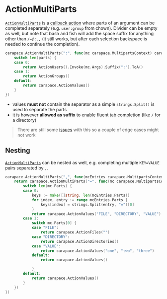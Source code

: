 # ActionMultiParts

[`ActionMultiParts`] is a [callback action](./actionCallback.md) where parts of an argument can be completed separately (e.g. `user:group` from chown). Divider can be empty as well, but note that bash and fish will add the space suffix for anything other than `/=@:.,` (it still works, but after each selection backspace is needed to continue the completion).

```go
carapace.ActionMultiParts(":", func(mc carapace.MultipartsContext) carapace.Action {
	switch len(parts) {
	case 0:
		return ActionUsers().Invoke(mc.Args).Suffix(":").ToA()
	case 1:
		return ActionGroups()
	default:
		return carapace.ActionValues()
	}
})
```

- values **must not** contain the separator as a simple `strings.Split()` is used to separate the parts
- it is however **allowed as suffix** to enable fluent tab completion (like `/` for a directory)

> There are still some [issues](https://github.com/rsteube/carapace/issues?q=is%3Aissue+is%3Aopen+ActionMultiParts+) with this so a couple of edge cases might not work

## Nesting

[`ActionMultiParts`] can be nested as well, e.g. completing multiple `KEY=VALUE` pairs separated by `,`.

```go
carapace.ActionMultiParts(",", func(mcEntries carapace.MultipartsContext) carapace.Action {
	return carapace.ActionMultiParts("=", func(mc carapace.MultipartsContext) carapace.Action {
		switch len(mc.Parts) {
		case 0:
			keys := make([]string, len(mcEntries.Parts))
			for index, entry := range mcEntries.Parts {
				keys[index] = strings.Split(entry, "=")[0]
			}
			return carapace.ActionValues("FILE", "DIRECTORY", "VALUE").Invoke(mc.Context).Filter(keys).Suffix("=").ToA()
		case 1:
			switch mc.Parts[0] {
			case "FILE":
				return carapace.ActionFiles("")
			case "DIRECTORY":
				return carapace.ActionDirectories()
			case "VALUE":
				return carapace.ActionValues("one", "two", "three")
			default:
				return carapace.ActionValues()

			}
		default:
			return carapace.ActionValues()
		}
	})
})
```

[`carapace.CallbackValue`]:https://pkg.go.dev/github.com/rsteube/carapace#pkg-variables
[`ActionMultiParts`]:https://pkg.go.dev/github.com/rsteube/carapace#ActionMultiParts
